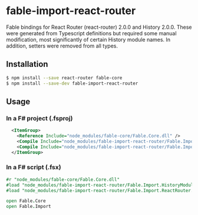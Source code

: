 # fable-import-react-router

Fable bindings for React Router (react-router) 2.0.0 and History 2.0.0.
These were generated from Typescript definitions but required some manual
modification, most significantly of certain History module names. In
addition, setters were removed from all types.

## Installation

```sh
$ npm install --save react-router fable-core
$ npm install --save-dev fable-import-react-router
```

## Usage

### In a F# project (.fsproj)

```xml
  <ItemGroup>
    <Reference Include="node_modules/fable-core/Fable.Core.dll" />
    <Compile Include="node_modules/fable-import-react-router/Fable.Import.HistoryModule.fs" />
    <Compile Include="node_modules/fable-import-react-router/Fable.Import.ReactRouter.fs" />
  </ItemGroup>
```

### In a F# script (.fsx)

```fsharp
#r "node_modules/fable-core/Fable.Core.dll"
#load "node_modules/fable-import-react-router/Fable.Import.HistoryModule.fs"
#load "node_modules/fable-import-react-router/Fable.Import.ReactRouter.fs"

open Fable.Core
open Fable.Import
```
